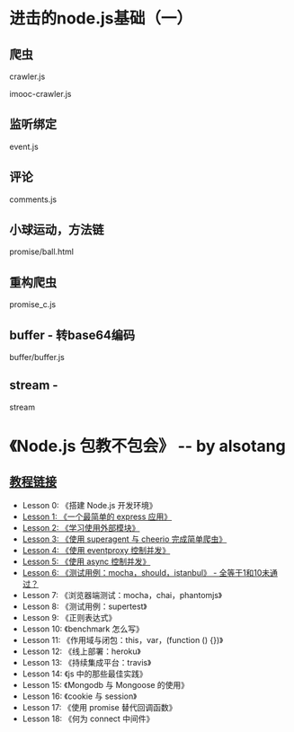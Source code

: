 # 进击的node.js基础（一）


## 爬虫
crawler.js

imooc-crawler.js



## 监听绑定

event.js



## 评论
comments.js



## 小球运动，方法链
promise/ball.html



## 重构爬虫
promise_c.js



## buffer - 转base64编码
buffer/buffer.js



## stream - 
stream



# 《Node.js 包教不包会》 -- by alsotang
##  [教程链接](https://github.com/alsotang/node-lessons)
+ Lesson 0: 《搭建 Node.js 开发环境》
+ [Lesson 1: 《一个最简单的 express 应用》](lesson1/)
+ [Lesson 2: 《学习使用外部模块》](lesson2/)
+ [Lesson 3: 《使用 superagent 与 cheerio 完成简单爬虫》](lesson3/)
+ [Lesson 4: 《使用 eventproxy 控制并发》](lesson4/)
+ [Lesson 5: 《使用 async 控制并发》](lesson5/)
+ [Lesson 6: 《测试用例：mocha，should，istanbul》 - 全等于1和10未通过？](lesson6/)
+ Lesson 7: 《浏览器端测试：mocha，chai，phantomjs》
+ Lesson 8: 《测试用例：supertest》
+ Lesson 9: 《正则表达式》
+ Lesson 10: 《benchmark 怎么写》
+ Lesson 11: 《作用域与闭包：this，var，(function () {})》
+ Lesson 12: 《线上部署：heroku》
+ Lesson 13: 《持续集成平台：travis》
+ Lesson 14: 《js 中的那些最佳实践》
+ Lesson 15: 《Mongodb 与 Mongoose 的使用》
+ Lesson 16: 《cookie 与 session》
+ Lesson 17: 《使用 promise 替代回调函数》
+ Lesson 18: 《何为 connect 中间件》